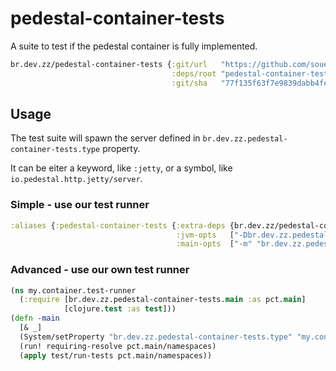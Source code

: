 # pedestal-container-tests

A suite to test if the pedestal container is fully implemented.

```clojure
br.dev.zz/pedestal-container-tests {:git/url   "https://github.com/souenzzo/pedestal.jdk-httpserver"
                                    :deps/root "pedestal-container-tests"
                                    :git/sha   "77f135f63f7e9839dabb4fe07b91a877857366e7"}}
```

## Usage

The test suite will spawn the server defined in `br.dev.zz.pedestal-container-tests.type` property.

It can be eiter a keyword, like `:jetty`, or a symbol, like `io.pedestal.http.jetty/server`.


### Simple - use our test runner

```clojure
:aliases {:pedestal-container-tests {:extra-deps {br.dev.zz/pedestal-container-tests {...}}
                                     :jvm-opts   ["-Dbr.dev.zz.pedestal-container-tests.type=my.container/server"]
                                     :main-opts  ["-m" "br.dev.zz.pedestal-container-tests.main"]}}
```

### Advanced - use our own test runner

```clojure
(ns my.container.test-runner
  (:require [br.dev.zz.pedestal-container-tests.main :as pct.main]
            [clojure.test :as test]))
(defn -main
  [& _]
  (System/setProperty "br.dev.zz.pedestal-container-tests.type" "my.container/server")
  (run! requiring-resolve pct.main/namespaces)
  (apply test/run-tests pct.main/namespaces))
```
